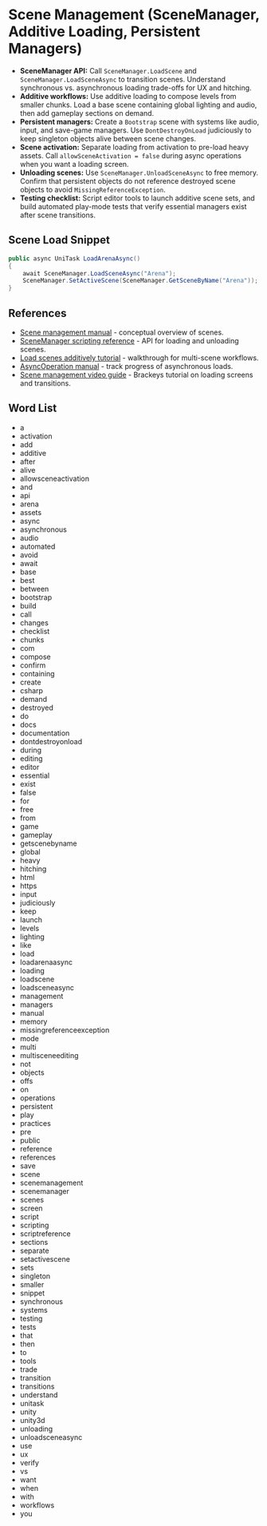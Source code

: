 # Scene Management (SceneManager, Additive Loading, Persistent Managers)
- **SceneManager API:** Call `SceneManager.LoadScene` and `SceneManager.LoadSceneAsync` to transition scenes. Understand synchronous vs. asynchronous loading trade-offs for UX and hitching.
- **Additive workflows:** Use additive loading to compose levels from smaller chunks. Load a base scene containing global lighting and audio, then add gameplay sections on demand.
- **Persistent managers:** Create a `Bootstrap` scene with systems like audio, input, and save-game managers. Use `DontDestroyOnLoad` judiciously to keep singleton objects alive between scene changes.
- **Scene activation:** Separate loading from activation to pre-load heavy assets. Call `allowSceneActivation = false` during async operations when you want a loading screen.
- **Unloading scenes:** Use `SceneManager.UnloadSceneAsync` to free memory. Confirm that persistent objects do not reference destroyed scene objects to avoid `MissingReferenceException`.
- **Testing checklist:** Script editor tools to launch additive scene sets, and build automated play-mode tests that verify essential managers exist after scene transitions.

## Scene Load Snippet
```csharp
public async UniTask LoadArenaAsync()
{
    await SceneManager.LoadSceneAsync("Arena");
    SceneManager.SetActiveScene(SceneManager.GetSceneByName("Arena"));
}
```






## References
- [Scene management manual](https://docs.unity3d.com/Manual/SceneManagement.html) - conceptual overview of scenes.
- [SceneManager scripting reference](https://docs.unity3d.com/ScriptReference/SceneManagement.SceneManager.html) - API for loading and unloading scenes.
- [Load scenes additively tutorial](https://learn.unity.com/tutorial/load-scenes-additively) - walkthrough for multi-scene workflows.
- [AsyncOperation manual](https://docs.unity3d.com/Manual/AsyncOperation.html) - track progress of asynchronous loads.
- [Scene management video guide](https://www.youtube.com/watch?v=4N3X5dlLyY4) - Brackeys tutorial on loading screens and transitions.
## Word List
- a
- activation
- add
- additive
- after
- alive
- allowsceneactivation
- and
- api
- arena
- assets
- async
- asynchronous
- audio
- automated
- avoid
- await
- base
- best
- between
- bootstrap
- build
- call
- changes
- checklist
- chunks
- com
- compose
- confirm
- containing
- create
- csharp
- demand
- destroyed
- do
- docs
- documentation
- dontdestroyonload
- during
- editing
- editor
- essential
- exist
- false
- for
- free
- from
- game
- gameplay
- getscenebyname
- global
- heavy
- hitching
- html
- https
- input
- judiciously
- keep
- launch
- levels
- lighting
- like
- load
- loadarenaasync
- loading
- loadscene
- loadsceneasync
- management
- managers
- manual
- memory
- missingreferenceexception
- mode
- multi
- multisceneediting
- not
- objects
- offs
- on
- operations
- persistent
- play
- practices
- pre
- public
- reference
- references
- save
- scene
- scenemanagement
- scenemanager
- scenes
- screen
- script
- scripting
- scriptreference
- sections
- separate
- setactivescene
- sets
- singleton
- smaller
- snippet
- synchronous
- systems
- testing
- tests
- that
- then
- to
- tools
- trade
- transition
- transitions
- understand
- unitask
- unity
- unity3d
- unloading
- unloadsceneasync
- use
- ux
- verify
- vs
- want
- when
- with
- workflows
- you
